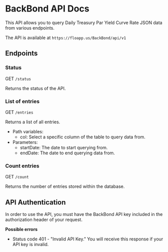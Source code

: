 # BackBond API Docs #

This API allows you to query Daily Treasury
Par Yield Curve Rate JSON data from various
endpoints.

The API is available at `https://floapp.us/BackBond/api/v1`

## Endpoints ##

### Status ###

GET `/status`

Returns the status of the API.

### List of entries ###

GET `/entries`

Returns a list of all entries.

- Path variables:
    - col: Select a specific column of the table to query data from.
- Parameters:
    - startDate: The date to start querying from.
    - endDate: The date to end querying data from.

### Count entries ###

GET `/count`

Returns the number of entries stored within the database.

## API Authentication ##

In order to use the API, you must have the BackBond API key
included in the authorization header of your request.

**Possible errors**

- Status code 401 - "Invalid API Key." You will receive this response if your API key is invalid.
